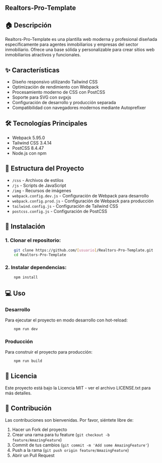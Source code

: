 ## Realtors-Pro-Template

## 🏠 Descripción
Realtors-Pro-Template es una plantilla web moderna y profesional diseñada específicamente para agentes inmobiliarios y empresas del sector inmobiliario. Ofrece una base sólida y personalizable para crear sitios web inmobiliarios atractivos y funcionales.

## ✨ Características
- Diseño responsivo utilizando Tailwind CSS
- Optimización de rendimiento con Webpack
- Procesamiento moderno de CSS con PostCSS
- Soporte para SVG con svgxjs
- Configuración de desarrollo y producción separada
- Compatibilidad con navegadores modernos mediante Autoprefixer

## 🛠️ Tecnologías Principales
- Webpack 5.95.0
- Tailwind CSS 3.4.14
- PostCSS 8.4.47
- Node.js con npm

## 📁 Estructura del Proyecto
- `/css` - Archivos de estilos
- `/js` - Scripts de JavaScript
- `/img` - Recursos de imágenes
- `webpack.config.dev.js` - Configuración de Webpack para desarrollo
- `webpack.config.prod.js` - Configuración de Webpack para producción
- `tailwind.config.js` - Configuración de Tailwind CSS
- `postcss.config.js` - Configuración de PostCSS

## 🚀 Instalación

### 1. Clonar el repositorio:

```bash
    git clone https://github.com/[usuario]/Realtors-Pro-Template.git
    cd Realtors-Pro-Template
```
### 2. Instalar dependencias:

```bash
    npm install
```

## 💻 Uso

### Desarrollo
Para ejecutar el proyecto en modo desarrollo con hot-reload:

```bash
    npm run dev
```
### Producción
Para construir el proyecto para producción:

```bash
    npm run build
```
## 📄 Licencia
Este proyecto está bajo la Licencia MIT - ver el archivo LICENSE.txt para más detalles.

## 🤝 Contribución
Las contribuciones son bienvenidas. Por favor, siéntete libre de:
1. Hacer un Fork del proyecto
2. Crear una rama para tu feature (`git checkout -b feature/AmazingFeature`)
3. Commit de tus cambios (`git commit -m 'Add some AmazingFeature'`)
4. Push a la rama (`git push origin feature/AmazingFeature`)
5. Abrir un Pull Request
